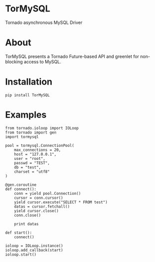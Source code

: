 TorMySQL
========

Tornado asynchronous MySQL Driver

About
=====

TorMySQL presents a Tornado Future-based API and greenlet for non-blocking access
to MySQL.

Installation
============

```
pip install TorMySQL
```

Examples
========

```
from tornado.ioloop import IOLoop
from tornado import gen
import tormysql

pool = tormysql.ConnectionPool(
    max_connections = 20,
    host = "127.0.0.1",
    user = "root",
    passwd = "TEST",
    db = "test",
    charset = "utf8"
)

@gen.coroutine
def connect():
    conn = yield pool.Connection()
    cursor = conn.cursor()
    yield cursor.execute("SELECT * FROM test")
    datas = cursor.fetchall()
    yield cursor.close()
    conn.close()

    print datas

def start():
    connect()

ioloop = IOLoop.instance()
ioloop.add_callback(start)
ioloop.start()
```
